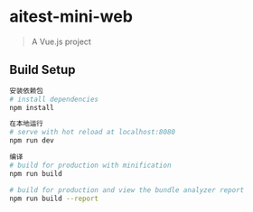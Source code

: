 # aitest-mini-web

> A Vue.js project

## Build Setup

``` bash
安装依赖包
# install dependencies
npm install

在本地运行
# serve with hot reload at localhost:8080
npm run dev

编译
# build for production with minification
npm run build

# build for production and view the bundle analyzer report
npm run build --report
```
